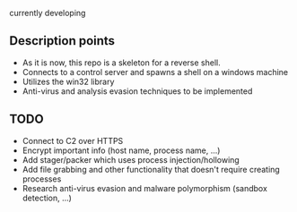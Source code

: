 currently developing
## Description points
- As it is now, this repo is a skeleton for a reverse shell.
- Connects to a control server and spawns a shell on a windows machine
- Utilizes the win32 library
- Anti-virus and analysis evasion techniques to be implemented

## TODO
- Connect to C2 over HTTPS
- Encrypt important info (host name, process name, ...)
- Add stager/packer which uses process injection/hollowing 
- Add file grabbing and other functionality that doesn't require creating processes
- Research anti-virus evasion and malware polymorphism (sandbox detection, ...)

